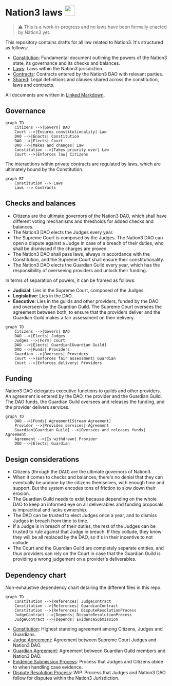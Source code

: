 # Nation3 laws <img src="https://nation3.org/flag.svg" width="32">

> :warning: This is a work-in-progress and no laws have been formally enacted by Nation3 yet.

This repository contains drafts for all law related to Nation3. It's structured as follows:
- [Constitution](https://linked.md/v?u=https://linked.md/api/github/nation3/law/main/Constitution.linked.md): Fundamental document outlining the powers of the Nation3 state, its governance and its checks and balances.
- [Laws](laws): Laws within the Nation3 jurisdiction.
- [Contracts](contracts): Contracts entered by the Nation3 DAO with relevant parties.
- [Shared](shared): Legal definitions and clauses shared across the constitution, laws and contracts.

All documents are written in [Linked Markdown](https://linked.md).

## Governance

```mermaid
graph TD
    Citizens -->|Govern| DAO
    Court -->|Ensures constitutionality| Law
    DAO -->|Enacts| Constitution
    DAO -->|Elects| Court
    DAO -->|Makes and changes| Law
    Constitution -->|Takes priority over| Law
    Court -->|Enforces law| Citizens
```

The interactions within private contracts are regulated by laws, which are ultimately bound by the Constitution.

```mermaid
graph BT
    Constitution --> Laws
    Laws --> Contracts
```

## Checks and balances
- Citizens are the ultimate governors of the Nation3 DAO, which shall have different voting mechanisms and thresholds for added checks and balances.
- The Nation3 DAO elects the Judges every year.
- The Supreme Court is composed by the Judges. The Nation3 DAO can open a dispute against a Judge in case of a breach of their duties, who shall be dismissed if the charges are proven.
- The Nation3 DAO shall pass laws, always in accordance with the Constitution, and the Supreme Court shall ensure their constitutionality.
- The Nation3 DAO elects the Guardian Guild every year, which has the responsibility of overseeing providers and unlock their funding.

In terms of separation of powers, it can be framed as follows:
- **Judicial**: Lies in the Supreme Court, composed of the Judges.
- **Legislative**: Lies in the DAO.
- **Executive**: Lies in the guilds and other providers, funded by the DAO and overseen by the Guardian Guild. The Supreme Court oversees the agreement between both, to ensure that the providers deliver and the Guardian Guild makes a fair assessment on their delivery.

```mermaid
graph TD
    Citizens -->|Govern| DAO
    DAO -->|Elects| Judges
    Judges -->|Form| Court
    DAO -->|Elects| Guardian[Guardian Guild]
    DAO -->|Funds| Providers
    Guardian -->|Oversees| Providers
    Court -->|Enforces fair assessment| Guardian
    Court -->|Enforces delivery| Providers
```

## Funding
Nation3 DAO delegates executive functions to guilds and other providers. An agreement is entered by the DAO, the provider and the Guardian Guild. The DAO funds, the Guardian Guild oversees and releases the funding, and the provider delivers services.
```mermaid
graph TD
    DAO -->|Funds| Agreement[Stream Agreement]
    Provider -->|Provides services| Agreement
    Guardian[Guardian Guild] -->|Oversees and releases funds| Agreement
    Agreement -->|Is withdrawn| Provider
    DAO -->|Elects| Guardian
```

## Design considerations
- Citizens (through the DAO) are the ultimate governors of Nation3.
- When it comes to checks and balances, there's no denial that they can eventually be undone by the citizens themselves, with enough time and support. But the system encodes tons of friction to slow down their erosion.
- The Guardian Guild needs to exist because depending on the whole DAO to keep an informed eye on all deliverables and funding proposals is impractical and lacks ownership.
- The DAO can be trusted to elect Judges once a year, and to dismiss Judges in breach from time to time.
- If a Judge is in breach of their duties, the rest of the Judges can be trusted to rule against that Judge in breach. If they collude, they know they will be all replaced by the DAO, so it's in their incentive to not collude.
- The Court and the Guardian Guild are completely separate entities, and thus providers can rely on the Court in case that the Guardian Guild is providing a wrong judgement on a provider's deliverables. 

## Dependency chart
Non-exhaustive dependency chart detailing the different files in this repo.

```mermaid
graph TD
    Constitution -->|References| JudgeContract
    Constitution -->|References| GuardianContract
    Constitution -->|References| DisputeResolutionProcess
    JudgeContract -->|Depends| DisputeResolutionProcess
    JudgeContract -->|Depends| EvidenceSubmission
```
- [Constitution](https://linked.md/v?u=https://linked.md/api/github/nation3/law/main/Constitution.linked.md): Highest standing agreement among Citizens, Judges and Guardians.
- [Judge Agreement](https://linked.md/v?u=https://linked.md/api/github/nation3/law/main/contracts/JudgeContract.linked.md): Agreement between Supreme Court Judges and Nation3 DAO.
- [Guardian Agreement](https://linked.md/v?u=https://linked.md/api/github/nation3/law/main/contracts/GuardianContract.linked.md): Agreement between Guardian Guild members and Nation3 DAO.
- [Evidence Submission Process](https://linked.md/v?u=https://linked.md/api/github/nation3/law/main/contracts/EvidenceSubmission.linked.md): Process that Judges and Citizens abide to when handling case evidence.
- [Dispute Resolution Process](#): WIP. Process that Judges and Nation3 DAO follow for disputes within the Nation3 Jurisdiction. 


